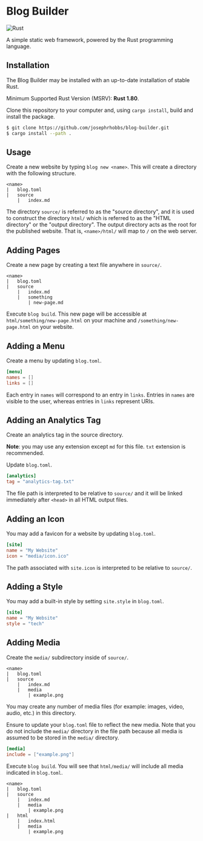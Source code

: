 # Blog Builder

![Rust](https://github.com/josephrhobbs/blog-builder/actions/workflows/rust.yml/badge.svg)

A simple static web framework, powered by the Rust programming language.

## Installation

The Blog Builder may be installed with an up-to-date installation of stable Rust.

Minimum Supported Rust Version (MSRV): **Rust 1.80**.

Clone this repository to your computer and, using `cargo install`, build and install the package.

```bash
$ git clone https://github.com/josephrhobbs/blog-builder.git
$ cargo install --path .
```

## Usage

Create a new website by typing `blog new <name>`.  This will create a directory with the following structure.

```
<name>
|   blog.toml
|   source
    |   index.md
```

The directory `source/` is referred to as the "source directory", and it is used to construct the directory
`html/` which is referred to as the "HTML directory" or the "output directory".  The output directory acts as
the root for the published website.  That is, `<name>/html/` will map to `/` on the web server.

## Adding Pages

Create a new page by creating a text file anywhere in `source/`.

```
<name>
|   blog.toml
|   source
    |   index.md
    |   something
        | new-page.md
```

Execute `blog build`.  This new page will be accessible at `html/something/new-page.html` on your machine and `/something/new-page.html` on your website.

## Adding a Menu

Create a menu by updating `blog.toml`.

```toml
[menu]
names = []
links = []
```

Each entry in `names` will correspond to an entry in `links`.  Entries in `names` are visible to the user, whereas entries in `links` represent URIs.

## Adding an Analytics Tag

Create an analytics tag in the source directory.

**Note**: you may use any extension except `md` for this file.  `txt` extension is recommended.

Update `blog.toml`.

```toml
[analytics]
tag = "analytics-tag.txt"
```

The file path is interpreted to be relative to `source/` and it will be linked immediately after `<head>` in all HTML output files.

## Adding an Icon

You may add a favicon for a website by updating `blog.toml`.

```toml
[site]
name = "My Website"
icon = "media/icon.ico"
```

The path associated with `site.icon` is interpreted to be relative to `source/`.

## Adding a Style

You may add a built-in style by setting `site.style` in `blog.toml`.

```toml
[site]
name = "My Website"
style = "tech"
```

## Adding Media

Create the `media/` subdirectory inside of `source/`.

```
<name>
|   blog.toml
|   source
    |   index.md
    |   media
        | example.png
```

You may create any number of media files (for example: images, video, audio, etc.) in this directory.

Ensure to update your `blog.toml` file to reflect the new media.  Note that you do not include the `media/`
directory in the file path because all media is assumed to be stored in the `media/` directory.

```toml
[media]
include = ["example.png"]
```

Execute `blog build`.  You will see that `html/media/` will include all media indicated in `blog.toml`.

```
<name>
|   blog.toml
|   source
    |   index.md
    |   media
        | example.png
|   html
    |   index.html
    |   media
        | example.png
```